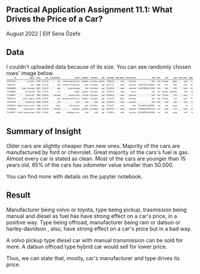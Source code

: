 Practical Application Assignment 11.1: What Drives the Price of a Car?
--
August 2022 | Elif Sena Özefe

Data
--
I couldn't uploaded data because of its size. You can see randomly chosen rows' image below.
![alt text](https://github.com/elifsenaozefe/vehicle_pricing/blob/main/images/data_random.png?raw=true)

Summary of Insight
--
Older cars are slightly cheaper than new ones.
Majority of the cars are manufactured by ford or chevrolet.
Great majority of the cars's fuel is gas.
Almost every car is stated as clean.
Most of the cars are younger than 15 years old.
65% of the cars has odometer value smaller than 50.000.

You can find more with details on the jupyter notebook.

Result
--
Manufacturer being volvo or toyota, type being pickup, trasmission being manual and diesel as fuel has have strong effect on a car's price, in a positive way. Type being offroad, manufacturer being ram or datsun or harley-davidson , also, have strong effect on a car's price but in a bad way.

A volvo pickup type diesel car with manual transmission can be sold for more.
A datsun offroad type hybrid car would sell for lower price.

Thus, we can state that, mostly, car's manufacturer and type drives its price.